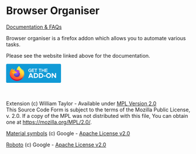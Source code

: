 # Browser Organiser

[Documentation & FAQs](https://jaffa42.github.io/Browser-Organiser/)

Browser organiser is a firefox addon which allows you to automate various tasks.

Please see the website linked above for the documentation.

[<img src="docs/get-the-addon-button.svg" width="150px" alt="A button that links to the extension's page on addons.mozilla.org">](https://addons.mozilla.org/en-GB/firefox/addon/browser-organiser/)

<br/>

Extension (c) William Taylor - Available under [MPL Version 2.0](LICENSE.txt)<br/>
This Source Code Form is subject to the terms of the Mozilla Public
  License, v. 2.0. If a copy of the MPL was not distributed with this
  file, You can obtain one at https://mozilla.org/MPL/2.0/.

[Material symbols](https://fonts.google.com/icons) (c) Google - [Apache License v2.0](/material-symbols/LICENSE.txt) 

[Roboto](https://fonts.google.com/specimen/Roboto) (c) Google - [Apache License v2.0](/roboto/LICENSE.txt)
